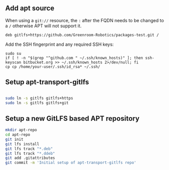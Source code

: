 
## Add apt source

When using a `git://` resource, the `:` after the FQDN needs to be changed to a `/` otherwise APT will not support it.

```
deb gitlfs+https://github.com/Greenroom-Robotics/packages-test.git /
```

Add the SSH fingerprint and any required SSH keys:

```
sudo su
if [ ! -n "$(grep "^github.com " ~/.ssh/known_hosts)" ]; then ssh-keyscan bitbucket.org >> ~/.ssh/known_hosts 2>/dev/null; fi
cp cp /home/your-user/.ssh/id_rsa* ~/.ssh/
```

## Setup apt-transport-gitlfs
```bash

sudo ln -s gitlfs gitlfs+https
sudo ln -s gitlfs gitlfs+git
```

## Setup a new GitLFS based APT repository

```bash
mkdir apt-repo
cd apt-repo
git init
git lfs install
git lfs track "*.deb"
git lfs track "*.ddeb"
git add .gitattributes
git commit -m 'Initial setup of apt-transport-gitlfs repo'
```
